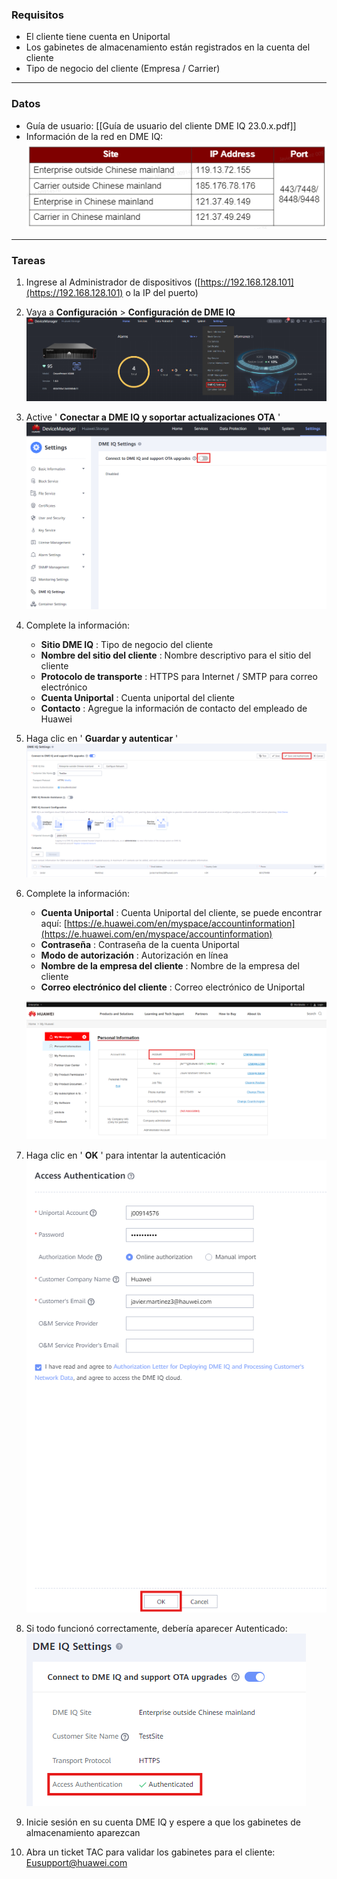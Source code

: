 
### **Requisitos**

* El cliente tiene cuenta en Uniportal
* Los gabinetes de almacenamiento están registrados en la cuenta del cliente
* Tipo de negocio del cliente (Empresa / Carrier)

---

### **Datos**

* Guía de usuario: [[Guía de usuario del cliente DME IQ 23.0.x.pdf]]
* Información de la red en DME IQ:
  ![DMEIQInfo001](../../Images/DMEIQInfo001.png)

---

### **Tareas**

1. Ingrese al Administrador de dispositivos ([https://192.168.128.101](https://192.168.128.101) o la IP del puerto)
2. Vaya a **Configuración** > **Configuración de DME IQ**
   ![DMEIQConfig001](../../Images/DMEIQConfig001.png)
3. Active ' **Conectar a DME IQ y soportar actualizaciones OTA** '
   ![DMEIQConfig002](../../Images/DMEIQConfig002.png)
4. Complete la información:

   * **Sitio DME IQ** : Tipo de negocio del cliente
   * **Nombre del sitio del cliente** : Nombre descriptivo para el sitio del cliente
   * **Protocolo de transporte** : HTTPS para Internet / SMTP para correo electrónico
   * **Cuenta Uniportal** : Cuenta uniportal del cliente
   * **Contacto** : Agregue la información de contacto del empleado de Huawei
5. Haga clic en ' **Guardar y autenticar** '
   ![DMEIQConfig003](../../Images/DMEIQConfig003.png)
6. Complete la información:

   * **Cuenta Uniportal** : Cuenta Uniportal del cliente, se puede encontrar aquí:
     [https://e.huawei.com/en/myspace/accountinformation](https://e.huawei.com/en/myspace/accountinformation)
   * **Contraseña** : Contraseña de la cuenta Uniportal
   * **Modo de autorización** : Autorización en línea
   * **Nombre de la empresa del cliente** : Nombre de la empresa del cliente
   * **Correo electrónico del cliente** : Correo electrónico de Uniportal

   ![DMEIQConfig004](../../Images/DMEIQConfig004.png)
7. Haga clic en ' **OK** ' para intentar la autenticación
   ![DMEIQConfig005](../../Images/DMEIQConfig005.png)
8. Si todo funcionó correctamente, debería aparecer Autenticado:
   ![DMEIQConfig006](../../Images/DMEIQConfig006.png)
9. Inicie sesión en su cuenta DME IQ y espere a que los gabinetes de almacenamiento aparezcan
10. Abra un ticket TAC para validar los gabinetes para el cliente: [Eusupport@huawei.com](mailto:Eusupport@huawei.com)
